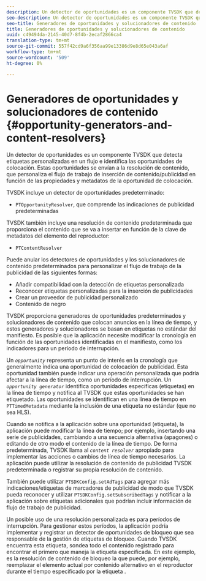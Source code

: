 ```yaml
---
description: Un detector de oportunidades es un componente TVSDK que detecta etiquetas personalizadas en un flujo e identifica las oportunidades de colocación. Estas oportunidades se envían a la resolución de contenido, que personaliza el flujo de trabajo de inserción de contenido/publicidad en función de las propiedades y metadatos de la oportunidad de colocación.
seo-description: Un detector de oportunidades es un componente TVSDK que detecta etiquetas personalizadas en un flujo e identifica las oportunidades de colocación. Estas oportunidades se envían a la resolución de contenido, que personaliza el flujo de trabajo de inserción de contenido/publicidad en función de las propiedades y metadatos de la oportunidad de colocación.
seo-title: Generadores de oportunidades y solucionadores de contenido
title: Generadores de oportunidades y solucionadores de contenido
uuid: c49494da-2145-40d7-8f4b-2ecaf2866ca4
translation-type: tm+mt
source-git-commit: 557f42cd9a6f356aa99e13386d9e8d65e043a6af
workflow-type: tm+mt
source-wordcount: '509'
ht-degree: 0%

---
```



# Generadores de oportunidades y solucionadores de contenido {#opportunity-generators-and-content-resolvers}

Un detector de oportunidades es un componente TVSDK que detecta etiquetas personalizadas en un flujo e identifica las oportunidades de colocación. Estas oportunidades se envían a la resolución de contenido, que personaliza el flujo de trabajo de inserción de contenido/publicidad en función de las propiedades y metadatos de la oportunidad de colocación.

TVSDK incluye un detector de oportunidades predeterminado:

* `PTOpportunityResolver`, que comprende las indicaciones de publicidad predeterminadas

TVSDK también incluye una resolución de contenido predeterminada que proporciona el contenido que se va a insertar en función de la clave de metadatos del elemento del reproductor:

* `PTContentResolver`

Puede anular los detectores de oportunidades y los solucionadores de contenido predeterminados para personalizar el flujo de trabajo de la publicidad de las siguientes formas:

* Añadir compatibilidad con la detección de etiquetas personalizada
* Reconocer etiquetas personalizadas para la inserción de publicidades
* Crear un proveedor de publicidad personalizado
* Contenido de negro

<!--<a id="section_C2BA8F50230E4010ABFCD5D976BC1217"></a>-->

TVSDK proporciona generadores de oportunidades predeterminados y solucionadores de contenido que colocan anuncios en la línea de tiempo, y estos generadores y solucionadores se basan en etiquetas no estándar del manifiesto. Es posible que la aplicación necesite modificar la cronología en función de las oportunidades identificadas en el manifiesto, como los indicadores para un período de interrupción.

Un *`opportunity`* representa un punto de interés en la cronología que generalmente indica una oportunidad de colocación de publicidad. Esta oportunidad también puede indicar una operación personalizada que podría afectar a la línea de tiempo, como un período de interrupción. Un *`opportunity generator`* identifica oportunidades específicas (etiquetas) en la línea de tiempo y notifica al TVSDK que estas oportunidades se han etiquetado. Las oportunidades se identifican en una línea de tiempo en `PTTimedMetadata` mediante la inclusión de una etiqueta no estándar (que no sea HLS).

Cuando se notifica a la aplicación sobre una oportunidad (etiqueta), la aplicación puede modificar la línea de tiempo; por ejemplo, insertando una serie de publicidades, cambiando a una secuencia alternativa (apagones) o editando de otro modo el contenido de la línea de tiempo. De forma predeterminada, TVSDK llama al *`content resolver`* apropiado para implementar las acciones o cambios de línea de tiempo necesarios. La aplicación puede utilizar la resolución de contenido de publicidad TVSDK predeterminada o registrar su propia resolución de contenido.

También puede utilizar `PTSDKConfig.setAdTags` para agregar más indicaciones/etiquetas de marcadores de publicidad de modo que TVSDK pueda reconocer y utilizar `PTSDKConfig.setSubscribedTags` y notificar a la aplicación sobre etiquetas adicionales que podrían incluir información de flujo de trabajo de publicidad.

Un posible uso de una resolución personalizada es para períodos de interrupción. Para gestionar estos períodos, la aplicación podría implementar y registrar un detector de oportunidades de bloqueo que sea responsable de la gestión de etiquetas de bloqueo. Cuando TVSDK encuentra esta etiqueta, sondea todo el contenido registrado para encontrar el primero que maneja la etiqueta especificada. En este ejemplo, es la resolución de contenido de bloqueo la que puede, por ejemplo, reemplazar el elemento actual por contenido alternativo en el reproductor durante el tiempo especificado por la etiqueta .